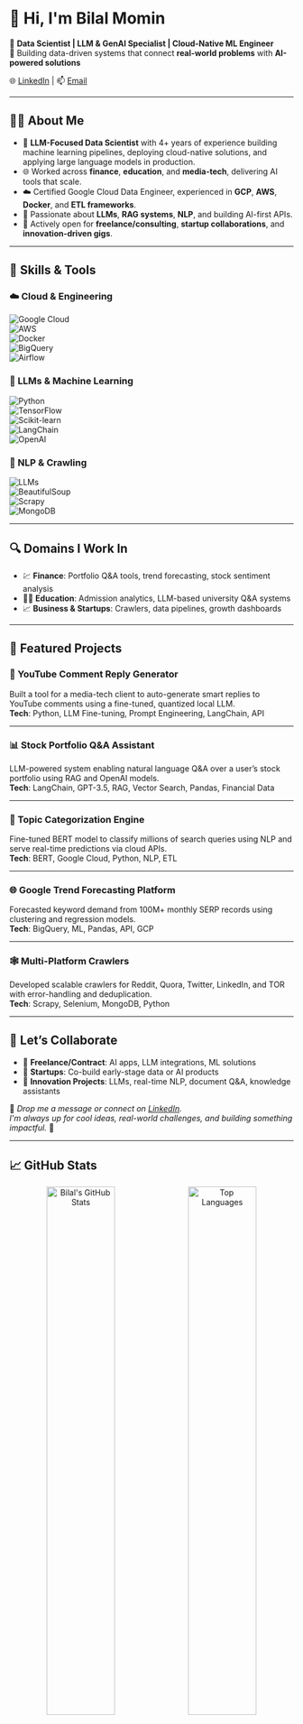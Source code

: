 # 👋 Hi, I'm **Bilal Momin**  
🎯 **Data Scientist | LLM & GenAI Specialist | Cloud-Native ML Engineer**  
🚀 Building data-driven systems that connect **real-world problems** with **AI-powered solutions**

🌐 [LinkedIn](https://www.linkedin.com/in/bilal-momin/) | 📫 [Email](mailto:bilalmomin39@gmail.com)

---

## 👨‍💻 About Me  

- 🧠 **LLM-Focused Data Scientist** with 4+ years of experience building machine learning pipelines, deploying cloud-native solutions, and applying large language models in production.  
- 🌐 Worked across **finance**, **education**, and **media-tech**, delivering AI tools that scale.  
- ☁️ Certified Google Cloud Data Engineer, experienced in **GCP**, **AWS**, **Docker**, and **ETL frameworks**.  
- 🤖 Passionate about **LLMs**, **RAG systems**, **NLP**, and building AI-first APIs.  
- 🤝 Actively open for **freelance/consulting**, **startup collaborations**, and **innovation-driven gigs**.  

---

## 🔧 Skills & Tools  

### ☁️ Cloud & Engineering  
![Google Cloud](https://img.shields.io/badge/Google_Cloud-%234285F4.svg?style=flat-square&logo=google-cloud&logoColor=white)  
![AWS](https://img.shields.io/badge/AWS-%23FF9900.svg?style=flat-square&logo=amazon-aws&logoColor=white)  
![Docker](https://img.shields.io/badge/Docker-%230db7ed.svg?style=flat-square&logo=docker&logoColor=white)  
![BigQuery](https://img.shields.io/badge/BigQuery-%234285F4.svg?style=flat-square&logo=google-cloud&logoColor=white)  
![Airflow](https://img.shields.io/badge/Airflow-%23017CEE.svg?style=flat-square&logo=apache-airflow&logoColor=white)  

### 🤖 LLMs & Machine Learning  
![Python](https://img.shields.io/badge/Python-%2314354C.svg?style=flat-square&logo=python&logoColor=white)  
![TensorFlow](https://img.shields.io/badge/TensorFlow-%23FF6F00.svg?style=flat-square&logo=tensorflow&logoColor=white)  
![Scikit-learn](https://img.shields.io/badge/Scikit--learn-F7931E.svg?style=flat-square&logo=scikit-learn&logoColor=white)  
![LangChain](https://img.shields.io/badge/LangChain-%23000000.svg?style=flat-square)  
![OpenAI](https://img.shields.io/badge/OpenAI-%23000000.svg?style=flat-square&logo=openai&logoColor=white)  

### 🧠 NLP & Crawling  
![LLMs](https://img.shields.io/badge/LLMs-%234ea94b.svg?style=flat-square)  
![BeautifulSoup](https://img.shields.io/badge/BeautifulSoup-%23e47911.svg?style=flat-square)  
![Scrapy](https://img.shields.io/badge/Scrapy-%231A1A1A.svg?style=flat-square)  
![MongoDB](https://img.shields.io/badge/MongoDB-%234ea94b.svg?style=flat-square&logo=mongodb&logoColor=white)  

---

## 🔍 Domains I Work In  
- 💹 **Finance**: Portfolio Q&A tools, trend forecasting, stock sentiment analysis  
- 🧑‍🎓 **Education**: Admission analytics, LLM-based university Q&A systems  
- 📈 **Business & Startups**: Crawlers, data pipelines, growth dashboards  

---

## 🌟 Featured Projects  

### 💬 YouTube Comment Reply Generator  
Built a tool for a media-tech client to auto-generate smart replies to YouTube comments using a fine-tuned, quantized local LLM.  
**Tech**: Python, LLM Fine-tuning, Prompt Engineering, LangChain, API

---

### 📊 Stock Portfolio Q&A Assistant  
LLM-powered system enabling natural language Q&A over a user’s stock portfolio using RAG and OpenAI models.  
**Tech**: LangChain, GPT-3.5, RAG, Vector Search, Pandas, Financial Data

---

### 🔎 Topic Categorization Engine  
Fine-tuned BERT model to classify millions of search queries using NLP and serve real-time predictions via cloud APIs.  
**Tech**: BERT, Google Cloud, Python, NLP, ETL

---

### 🌐 Google Trend Forecasting Platform  
Forecasted keyword demand from 100M+ monthly SERP records using clustering and regression models.  
**Tech**: BigQuery, ML, Pandas, API, GCP

---

### 🕸️ Multi-Platform Crawlers  
Developed scalable crawlers for Reddit, Quora, Twitter, LinkedIn, and TOR with error-handling and deduplication.  
**Tech**: Scrapy, Selenium, MongoDB, Python

---

## 🤝 Let’s Collaborate  
- 💼 **Freelance/Contract**: AI apps, LLM integrations, ML solutions  
- 🌱 **Startups**: Co-build early-stage data or AI products  
- 🧪 **Innovation Projects**: LLMs, real-time NLP, document Q&A, knowledge assistants  

📩 _Drop me a message or connect on [LinkedIn](https://www.linkedin.com/in/bilal-momin/)._  
_I'm always up for cool ideas, real-world challenges, and building something impactful._ 🚀

---

## 📈 GitHub Stats  

<div align="center">
  <img src="https://github-readme-stats.vercel.app/api?username=bilalmomin&show_icons=true&theme=radical" alt="Bilal's GitHub Stats" width="49%" />
  <img src="https://github-readme-stats.vercel.app/api/top-langs/?username=bilalmomin&layout=compact&theme=radical" alt="Top Languages" width="49%" />
</div>

---

> _"The best ideas are worthless without execution. Let’s turn vision into reality."_ 🔧✨  

